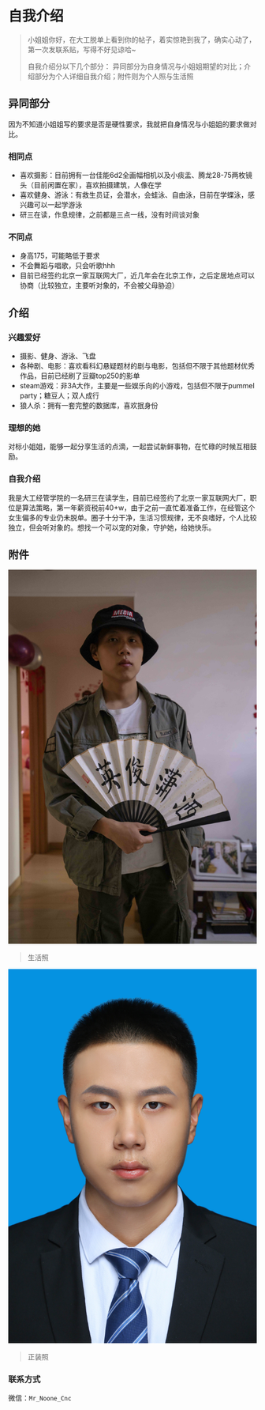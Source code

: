 # 自我介绍
> 小姐姐你好，在大工脱单上看到你的帖子，着实惊艳到我了，确实心动了，第一次发联系贴，写得不好见谅哈~
> 
> 自我介绍分以下几个部分：
> 异同部分为自身情况与小姐姐期望的对比；介绍部分为个人详细自我介绍；附件则为个人照与生活照

## 异同部分
因为不知道小姐姐写的要求是否是硬性要求，我就把自身情况与小姐姐的要求做对比。
### 相同点
- 喜欢摄影：目前拥有一台佳能6d2全画幅相机以及小痰盂、腾龙28-75两枚镜头（目前闲置在家），喜欢拍摄建筑，人像在学
- 喜欢健身、游泳：有救生员证，会潜水，会蛙泳、自由泳，目前在学蝶泳，感兴趣可以一起学游泳
- 研三在读，作息规律，之前都是三点一线，没有时间谈对象

### 不同点
- 身高175，可能略低于要求
- 不会舞蹈与唱歌，只会听歌hhh
- 目前已经签约北京一家互联网大厂，近几年会在北京工作，之后定居地点可以协商（比较独立，主要听对象的，不会被父母胁迫）

## 介绍
### 兴趣爱好
- 摄影、健身、游泳、飞盘
- 各种剧、电影：喜欢看科幻悬疑题材的剧与电影，包括但不限于其他题材优秀作品，目前已经刷了豆瓣top250的影单
- steam游戏：非3A大作，主要是一些娱乐向的小游戏，包括但不限于pummel party；糖豆人；双人成行
- 狼人杀：拥有一套完整的数据库，喜欢抿身份

### 理想的她
对标小姐姐，能够一起分享生活的点滴，一起尝试新鲜事物，在忙碌的时候互相鼓励。

### 自我介绍
我是大工经管学院的一名研三在读学生，目前已经签约了北京一家互联网大厂，职位是算法策略，第一年薪资税前40+w，由于之前一直忙着准备工作，在经管这个女生偏多的专业仍未脱单。圈子十分干净，生活习惯规律，无不良嗜好，个人比较独立，但会听对象的。想找一个可以宠的对象，守护她，给她快乐。

## 附件
![生活照片](img/living.jpg)
> 生活照

![](img/former.jpg)
> 正装照

### 联系方式
微信：`Mr_Noone_Cnc`
